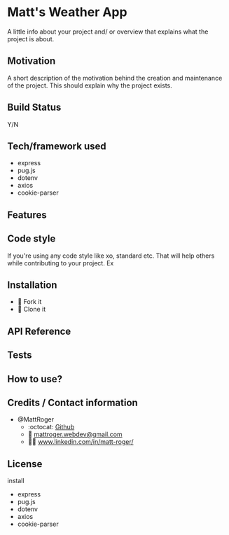 # Matt's Weather App

A little info about your project and/ or overview that explains what the project is about.

## Motivation
A short description of the motivation behind the creation and maintenance of the project. This should explain why the project exists.

## Build Status
Y/N

## Tech/framework used
* express
* pug.js
* dotenv
* axios
* cookie-parser

## Features

## Code style
If you're using any code style like xo, standard etc. That will help others while contributing to your project. Ex


## Installation
* :trident: Fork it
* :sheep: Clone it


## API Reference

## Tests

## How to use?


## Credits / Contact information
* @MattRoger 
  * :octocat: [Github](https://mattroger.github.io)
  * :e-mail: mattroger.webdev@gmail.com
  * :man_office_worker: www.linkedin.com/in/matt-roger/


## License


install 
* express
* pug.js
* dotenv
* axios
* cookie-parser